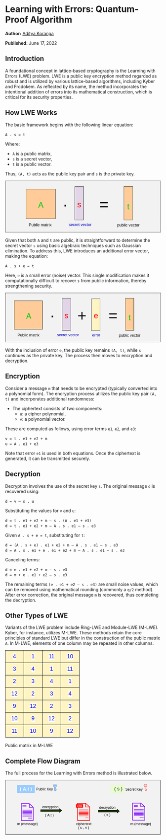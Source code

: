 # Learning with Errors: Quantum-Proof Algorithm

**Author:** [Aditya Koranga](https://www.linkedin.com/in/aditya-koranga/)  

**Published:** June 17, 2022

## Introduction

A foundational concept in lattice-based cryptography is the Learning with Errors (LWE) problem. LWE is a public key encryption method regarded as robust and is utilized by various lattice-based algorithms, including Kyber and Frodokem. As reflected by its name, the method incorporates the intentional addition of errors into its mathematical construction, which is critical for its security properties.

## How LWE Works

The basic framework begins with the following linear equation:

`A . s = t`

Where:

- `A` is a public matrix,
- `s` is a secret vector,
- `t` is a public vector.

Thus, `(A, t)` acts as the public key pair and `s` is the private key.

![alt text](./images/lwe-quantum-proof-algorithm/quantum-proof-01.png)

Given that both `A` and `t` are public, it is straightforward to determine the secret vector `s` using basic algebraic techniques such as Gaussian elimination. To address this, LWE introduces an additional error vector, making the equation:

`A . s + e = t`

Here, `e` is a small error (noise) vector. This single modification makes it computationally difficult to recover `s` from public information, thereby strengthening security.

![alt text](./images/lwe-quantum-proof-algorithm/quantum-proof-02.png)

With the inclusion of error `e`, the public key remains `(A, t)`, while `s` continues as the private key. The process then moves to encryption and decryption.

## Encryption

Consider a message `m` that needs to be encrypted (typically converted into a polynomial form). The encryption process utilizes the public key pair `(A, t)` and incorporates additional randomness:

- The ciphertext consists of two components:
  - `u`: a cipher polynomial,
  - `v`: a polynomial vector.

These are computed as follows, using error terms `e1`, `e2`, and `e3`:

`v = t . e1 + e2 + m`  
`u = A . e1 + e3`

Note that error `e1` is used in both equations. Once the ciphertext is generated, it can be transmitted securely.

## Decryption

Decryption involves the use of the secret key `s`. The original message `d` is recovered using:

`d = v — s . u`

Substituting the values for `v` and `u`:

`d = t . e1 + e2 + m — s . (A . e1 + e3)`  
`d = t . e1 + e2 + m — A . s . e1 — s . e3`

Given `A . s + e = t`, substituting for `t`:

`d = (A . s + e) . e1 + e2 + m — A . s . e1 — s . e3`  
`d = A . s . e1 + e . e1 + e2 + m — A . s . e1 — s . e3`

Canceling terms:

`d = e . e1 + e2 + m — s . e3`  
`d = m + e . e1 + e2 — s . e3`

The remaining terms `(e . e1 + e2 — s . e3)` are small noise values, which can be removed using mathematical rounding (commonly a `q/2` method). After error correction, the original message `m` is recovered, thus completing the decryption.

## Other Types of LWE

Variants of the LWE problem include Ring-LWE and Module-LWE (M-LWE). Kyber, for instance, utilizes M-LWE. These methods retain the core principles of standard LWE but differ in the construction of the public matrix `A`. In M-LWE, elements of one column may be repeated in other columns.

![alt text](./images/lwe-quantum-proof-algorithm/quantum-proof-03.png)

Public matrix in M-LWE

## Complete Flow Diagram

The full process for the Learning with Errors method is illustrated below.

![alt text](./images/lwe-quantum-proof-algorithm/quantum-proof-04.png)